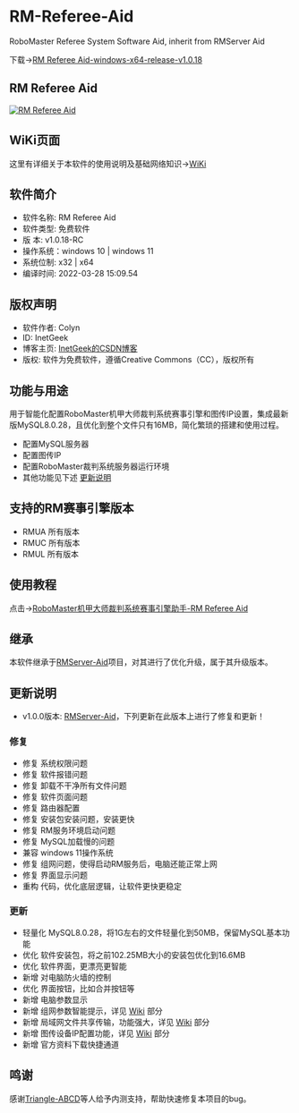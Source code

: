 # RM-Referee-Aid
RoboMaster Referee System Software Aid, inherit from RMServer Aid

下载->[RM Referee Aid-windows-x64-release-v1.0.18](https://github.com/Inetgeek/RM-Referee-Aid/releases)

## RM Referee Aid
[![RM Referee Aid](https://s1.ax1x.com/2022/03/28/qDsMJP.png)](https://imgtu.com/i/qDsMJP)

## WiKi页面
这里有详细关于本软件的使用说明及基础网络知识->[WiKi](https://github.com/Inetgeek/RM-Referee-Aid/wiki)

## 软件简介
- 软件名称: RM Referee Aid
- 软件类型: 免费软件
- 版    本: v1.0.18-RC
- 操作系统：windows 10 | windows 11
- 系统位制: x32 | x64
- 编译时间: 2022-03-28 15:09.54

## 版权声明
- 软件作者: Colyn
- ID: InetGeek
- 博客主页: [InetGeek的CSDN博客](https://blog.csdn.net/qq_34532102)
- 版权: 软件为免费软件，遵循Creative Commons（CC），版权所有

## 功能与用途
用于智能化配置RoboMaster机甲大师裁判系统赛事引擎和图传IP设置，集成最新版MySQL8.0.28，且优化到整个文件只有16MB，简化繁琐的搭建和使用过程。
- 配置MySQL服务器
- 配置图传IP
- 配置RoboMaster裁判系统服务器运行环境
- 其他功能见下述 [更新说明](#更新说明)

## 支持的RM赛事引擎版本
- RMUA 所有版本
- RMUC 所有版本
- RMUL 所有版本

## 使用教程
点击->[RoboMaster机甲大师裁判系统赛事引擎助手-RM Referee Aid](https://blog.csdn.net/qq_34532102/article/details/123801111)

## 继承
本软件继承于[RMServer-Aid](https://github.com/Inetgeek/RMServer-Aid)项目，对其进行了优化升级，属于其升级版本。

## 更新说明
- v1.0.0版本: [RMServer-Aid](https://github.com/Inetgeek/RMServer-Aid)，下列更新在此版本上进行了修复和更新！

### 修复
- 修复 系统权限问题
- 修复 软件报错问题
- 修复 卸载不干净所有文件问题
- 修复 软件页面问题
- 修复 路由器配置
- 修复 安装包安装问题，安装更快
- 修复 RM服务环境启动问题
- 修复 MySQL加载慢的问题
- 兼容 windows 11操作系统
- 修复 组网问题，使得启动RM服务后，电脑还能正常上网
- 修复 界面显示问题
- 重构 代码，优化底层逻辑，让软件更快更稳定

### 更新
- 轻量化 MySQL8.0.28，将1G左右的文件轻量化到50MB，保留MySQL基本功能
- 优化 软件安装包，将之前102.25MB大小的安装包优化到16.6MB
- 优化 软件界面，更漂亮更智能
- 新增 对电脑防火墙的控制
- 优化 界面按钮，比如合并按钮等
- 新增 电脑参数显示
- 新增 组网参数智能提示，详见 [Wiki](https://github.com/Inetgeek/RM-Referee-Aid/wiki) 部分
- 新增 局域网文件共享传输，功能强大，详见 [Wiki](https://github.com/Inetgeek/RM-Referee-Aid/wiki) 部分
- 新增 图传设备IP配置功能，详见 [Wiki](https://github.com/Inetgeek/RM-Referee-Aid/wiki) 部分
- 新增 官方资料下载快捷通道


## 鸣谢
感谢[Triangle-ABCD](https://blog.csdn.net/qq_40071650?spm=1000.2115.3001.5343)等人给予内测支持，帮助快速修复本项目的bug。
